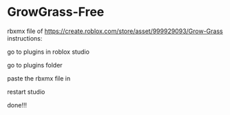 # GrowGrass-Free
rbxmx file of https://create.roblox.com/store/asset/999929093/Grow-Grass
instructions:

go to plugins in roblox studio

go to plugins folder

paste the rbxmx file in

restart studio


done!!!
